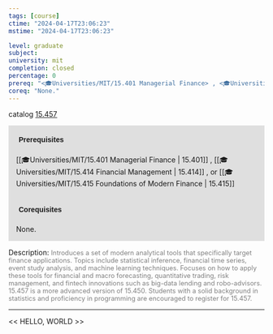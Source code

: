 ```yaml
---
tags: [course]
ctime: "2024-04-17T23:06:23"
mstime: "2024-04-17T23:06:23"

level: graduate
subject: 
university: mit
completion: closed
percentage: 0
prereq: "<🎓Universities/MIT/15.401 Managerial Finance> , <🎓Universities/MIT/15.414 Financial Management> , or <🎓Universities/MIT/15.415 Foundations of Modern Finance>"
coreq: "None."
---
```


catalog [15.457](http://student.mit.edu/catalog/m15b.html#15.457)

<span style="display: block; padding: 15px; background-color: rgb(100, 100, 100, 0.2);"><font id="m_prereq1171_0" style="display: block; font-family: Arial, sans-serif; font-weight: bold; padding: 5px">Prerequisites</font><br><span id="prereq1171_0">[[🎓Universities/MIT/15.401 Managerial Finance | 15.401]] , [[🎓Universities/MIT/15.414 Financial Management | 15.414]] , or [[🎓Universities/MIT/15.415 Foundations of Modern Finance | 15.415]]</span></span>
<span style="display: block; padding: 15px; background-color: rgb(100, 100, 100, 0.2);"><font id="m_coreq1171_0" style="display: block; font-family: Arial, sans-serif; font-weight: bold; padding: 5px">Corequisites</font><br><span id="coreq1171_0">None.</span></span>

<font style="">Description:</font>
<font style="color: grey; font-size: 0.8rem;">Introduces a set of modern analytical tools that specifically target finance applications. Topics include statistical inference, financial time series, event study analysis, and machine learning techniques. Focuses on how to apply these tools for financial and macro forecasting, quantitative trading, risk management, and fintech innovations such as big-data lending and robo-advisors. 15.457 is a more advanced version of 15.450. Students with a solid background in statistics and proficiency in programming are encouraged to register for 15.457.</font>



---

<< HELLO, WORLD >>

